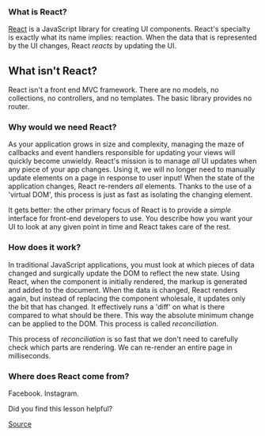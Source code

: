 ### What is React?

[React](https://facebook.github.io/react/) is a JavaScript library for creating UI components. React's specialty is exactly what its name implies: reaction. When the data that is represented by the UI changes, React _reacts_ by updating the UI.

## What isn't React?

React isn't a front end MVC framework. There are no models, no collections, no controllers, and no templates. The basic library provides no router.

### Why would we need React?

As your application grows in size and complexity, managing the maze of callbacks and event handlers responsible for updating your views will quickly become unwieldy. React's mission is to manage _all_ UI updates when any piece of your app changes. Using it, we will no longer need to manually update elements on a page in response to user input! When the state of the application changes, React re-renders _all_ elements. Thanks to the use of a 'virtual DOM', this process is just as fast as isolating the changing element.

It gets better: the other primary focus of React is to provide a _simple_ interface for front-end developers to use. You describe how you want your UI to look at any given point in time and React takes care of the rest.

### How does it work?

In traditional JavaScript applications, you must look at which pieces of data changed and surgically update the DOM to reflect the new state. Using React, when the component is initially rendered, the markup is generated and added to the document. When the data is changed, React renders again, but instead of replacing the component wholesale, it updates only the bit that has changed. It effectively runs a 'diff' on what is there compared to what should be there. This way the absolute minimum change can be applied to the DOM. This process is called _reconciliation_.

This process of _reconciliation_ is so fast that we don't need to carefully check which parts are rendering. We can re-render an entire page in milliseconds.

### Where does React come from?

Facebook. Instagram.

Did you find this lesson helpful?

[Source](https://open.appacademy.io/learn/full-stack-online/react/react)
